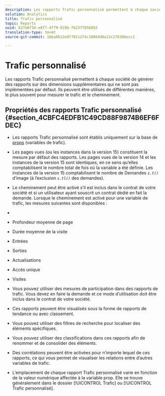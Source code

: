 ```yaml
---
description: Les rapports Trafic personnalisé permettent à chaque société de générer des rapports sur des dimensions supplémentaires qui ne sont pas implémentées par défaut. Ils peuvent être utilisés de différentes manières, le plus souvent pour mesurer le trafic et le cheminement.
solution: Analytics
title: Trafic personnalisé
topic: Reports
uuid: 627e8f34-e8f7-4f79-919b-f6237f85685d
translation-type: tm+mt
source-git-commit: 16ba0b12e0f70112f4c10804d0a13c278388ecc2

---
```



# Trafic personnalisé

Les rapports Trafic personnalisé permettent à chaque société de générer des rapports sur des dimensions supplémentaires qui ne sont pas implémentées par défaut. Ils peuvent être utilisés de différentes manières, le plus souvent pour mesurer le trafic et le cheminement.

## Propriétés des rapports Trafic personnalisé {#section_4CBFC4EDFB1C49CD88F9874B6EF6FDEC}

* Les rapports Trafic personnalisé sont établis uniquement sur la base de [props](https://marketing.adobe.com/resources/help/en_US/sc/implement/c_propn.html) (variables de trafic).
* Les pages vues (ou les instances dans la version 15) constituent la mesure par défaut des rapports. Les pages vues de la version 14 et les instances de la version 15 sont identiques, en ce sens qu’elles comptabilisent le nombre total de fois où la variable a été définie. Les instances de la version 15 comptabilisent le nombre de Demandes *`s.t()`* d’image (à l’exclusion *`s.tl()`* des demandes).

* Le cheminement peut être activé s’il est inclus dans le contrat de votre société et si un utilisateur ayant souscrit un contrat dédié en fait la demande. Lorsque le cheminement est activé pour une variable de trafic, les mesures suivantes sont disponibles :
* 

   * Profondeur moyenne de page
   * Durée moyenne de la visite
   * Entrées
   * Sorties
   * Actualisations
   * Accès unique
   * Visites

* Vous pouvez utiliser des mesures de participation dans des rapports de trafic. Vous devez en faire la demande et ce mode d’utilisation doit être inclus dans le contrat de votre société.
* Ces rapports peuvent être visualisés sous la forme de rapports de tendance ou avec classement.
* Vous pouvez utiliser des filtres de recherche pour localiser des éléments spécifiques.
* Vous pouvez utiliser des classifications dans ces rapports afin de renommer et de consolider des éléments.
* Des corrélations peuvent être activées pour n’importe lequel de ces rapports, ce qui vous permet de visualiser les relations entre d’autres variables de trafic.
* L’emplacement de chaque rapport Trafic personnalisé varie en fonction de la valeur numérique affectée à la variable prop. Elle se trouve généralement dans le dossier [!UICONTROL Trafic] ou [!UICONTROL Trafic personnalisé].

